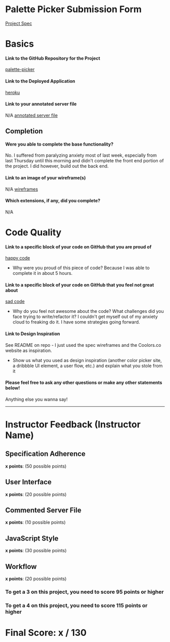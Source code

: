 # Palette Picker Submission Form

[Project Spec](http://frontend.turing.io/projects/palette-picker.html)

# Basics

#### Link to the GitHub Repository for the Project
[palette-picker](https://github.com/colehart/palette-picker/)

#### Link to the Deployed Application
[heroku](https://palatable-palettes.herokuapp.com/)

#### Link to your annotated server file
N/A
[annotated server file]()

## Completion

#### Were you able to complete the base functionality?

No. I suffered from paralyzing anxiety most of last week, especially from last Thursday until this morning and didn't complete the front end portion of the project. I did however, build out the back end.

#### Link to an image of your wireframe(s)
N/A
[wireframes]()

#### Which extensions, if any, did you complete?
N/A

# Code Quality

#### Link to a specific block of your code on GitHub that you are proud of
[happy code](https://github.com/colehart/palette-picker/blob/master/server.js)

* Why were you proud of this piece of code? Because I was able to complete it in about 5 hours.

#### Link to a specific block of your code on GitHub that you feel not great about
[sad code](https://github.com/colehart/palette-picker/blob/master/public/js/scripts.js)

* Why do you feel not awesome about the code? What challenges did you face trying to write/refactor it? I couldn't get myself out of my anxiety cloud to freaking do it. I have some strategies going forward.

#### Link to Design Inspiration
See README on repo - I just used the spec wireframes and the Coolors.co website as inspiration.

* Show us what you used as design inspiration (another color picker site, a dribbble UI element, a user flow, etc.) and explain what you stole from it

#### Please feel free to ask any other questions or make any other statements below!

Anything else you wanna say!

-----


# Instructor Feedback (Instructor Name)

## Specification Adherence

**x points**: (50 possible points)

## User Interface

**x points**: (20 possible points)

## Commented Server File

**x points**: (10 possible points)

## JavaScript Style

**x points**: (30 possible points)

## Workflow

**x points**: (20 possible points)


### To get a 3 on this project, you need to score 95 points or higher
### To get a 4 on this project, you need to score 115 points or higher

# Final Score: x / 130
